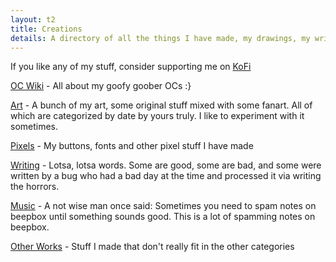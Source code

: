 ```yaml
---
layout: t2
title: Creations
details: A directory of all the things I have made, my drawings, my writing, and my music. As well as my paid work.
---
```


If you like any of my stuff, consider supporting me on [KoFi](https://ko-fi.com/mechagic)

[OC Wiki](oc_wiki) - All about my goofy goober OCs :}

[Art](art) - A bunch of my art, some original stuff mixed with some fanart. All of which are categorized by date by yours truly. I like to experiment with it sometimes.

[Pixels](pixels) - My buttons, fonts and other pixel stuff I have made

[Writing](writing) - Lotsa, lotsa words. Some are good, some are bad, and some were written by a bug who had a bad day at the time and processed it via writing the horrors.

[Music](music) - A not wise man once said: Sometimes you need to spam notes on beepbox until something sounds good. This is a lot of spamming notes on beepbox.

[Other Works](other_works) - Stuff I made that don't really fit in the other categories

